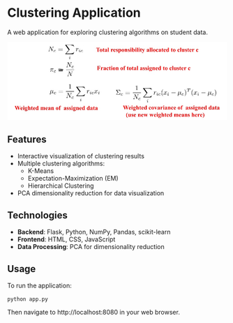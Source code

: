 # Clustering Application

A web application for exploring clustering algorithms on student data.

![Clustering Visualization](m2.png)

## Features

- Interactive visualization of clustering results
- Multiple clustering algorithms:
  - K-Means
  - Expectation-Maximization (EM)
  - Hierarchical Clustering
- PCA dimensionality reduction for data visualization

## Technologies

- **Backend**: Flask, Python, NumPy, Pandas, scikit-learn
- **Frontend**: HTML, CSS, JavaScript
- **Data Processing**: PCA for dimensionality reduction

## Usage

To run the application:

```
python app.py
```

Then navigate to http://localhost:8080 in your web browser. 
